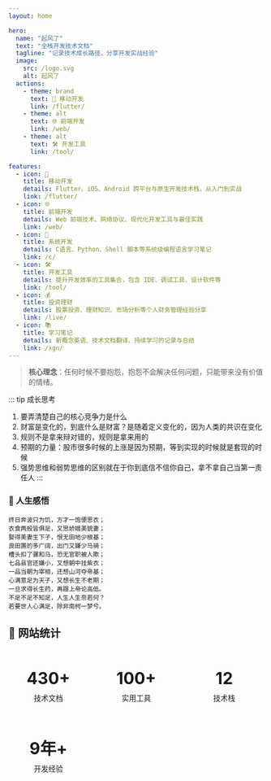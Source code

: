 ```yaml
---
layout: home

hero:
  name: "起风了"
  text: "全栈开发技术文档"
  tagline: "记录技术成长路径，分享开发实战经验"
  image:
    src: /logo.svg
    alt: 起风了
  actions:
    - theme: brand
      text: 📱 移动开发
      link: /flutter/
    - theme: alt
      text: 🌐 前端开发
      link: /web/
    - theme: alt
      text: 🛠️ 开发工具
      link: /tool/

features:
  - icon: 📱
    title: 移动开发
    details: Flutter、iOS、Android 跨平台与原生开发技术栈，从入门到实战
    link: /flutter/
  - icon: 🌐
    title: 前端开发
    details: Web 前端技术、网络协议、现代化开发工具与最佳实践
    link: /web/
  - icon: 🔧
    title: 系统开发
    details: C语言、Python、Shell 脚本等系统级编程语言学习笔记
    link: /c/
  - icon: 🛠️
    title: 开发工具
    details: 提升开发效率的工具集合，包含 IDE、调试工具、设计软件等
    link: /tool/
  - icon: 💰
    title: 投资理财
    details: 股票投资、理财知识、市场分析等个人财务管理经验分享
    link: /live/
  - icon: 📚
    title: 学习笔记
    details: 新概念英语、技术文档翻译、持续学习的记录与总结
    link: /xgn/
---
```


> **核心理念**：任何时候不要抱怨，抱怨不会解决任何问题，只能带来没有价值的情绪。

::: tip 成长思考
1. 要弄清楚自己的核心竞争力是什么
2. 财富是变化的，到底什么是财富？是随着定义变化的，因为人类的共识在变化
3. 规则不是拿来辩对错的，规则是拿来用的
4. 预期的力量：股市很多时候的上涨是因为预期，等到实现的时候就是套现的时候
5. 强势思维和弱势思维的区别就在于你到底信不信你自己，拿不拿自己当第一责任人
:::

### 🎯 人生感悟
```
终日奔波只为饥，方才一饱便思衣；
衣食两般皆俱足，又思娇娥美貌妻；
娶得美妻生下子，恨无田地少根基；
良田置的多广阔，出门又嫌少马骑；
槽头扣了骡和马，恐无官职被人欺；
七品县官还嫌小，又想朝中挂紫衣；
一品当朝为宰相，还想山河夺帝基；
心满意足为天子，又想长生不老期；
一旦求得长生药，再跟上帝论高低。
不足不足不知足，人生人生奈若何？
若要世人心满足，除非南柯一梦兮。
```

## 🎯 网站统计

<div class="stats-grid">
  <div class="stat-item">
    <div class="stat-number">430+</div>
    <div class="stat-label">技术文档</div>
  </div>
  <div class="stat-item">
    <div class="stat-number">100+</div>
    <div class="stat-label">实用工具</div>
  </div>
  <div class="stat-item">
    <div class="stat-number">12</div>
    <div class="stat-label">技术栈</div>
  </div>
  <div class="stat-item">
    <div class="stat-number">9年+</div>
    <div class="stat-label">开发经验</div>
  </div>
</div>

<style>

.stats-grid {
  display: grid;
  grid-template-columns: repeat(auto-fit, minmax(150px, 1fr));
  gap: 1rem;
  margin: 2rem 0;
}

.stat-item {
  text-align: center;
  padding: 1.5rem;
  background: var(--vp-c-bg-soft);
  border-radius: 8px;
  border: 1px solid var(--vp-c-divider);
}

.stat-number {
  font-size: 2rem;
  font-weight: bold;
  color: var(--vp-c-brand-1);
  margin-bottom: 0.5rem;
}

.stat-label {
  color: var(--vp-c-text-2);
  font-size: 0.9rem;
}
</style>
